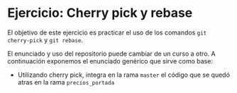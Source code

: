 # Ejercicio: Cherry pick y rebase

El objetivo de este ejercicio es practicar el uso de los comandos `git cherry-pick` y `git rebase`.

El enunciado y uso del repositorio puede cambiar de un curso a otro. A continuación exponemos el enunciado genérico que sirve como base:

* Utilizando cherry pick, integra en la rama `master` el código que se quedó atras en la rama `precios_portada`
